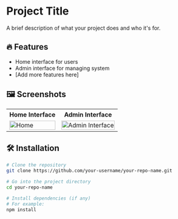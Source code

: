 # Project Title

A brief description of what your project does and who it's for.

## 🔥 Features

- Home interface for users
- Admin interface for managing system
- [Add more features here]



<h2>🖼️ Screenshots</h2>

<table>
  <tr>
    <th>Home Interface</th>
    <th>Admin Interface</th>
  </tr>
  <tr>
    <td valign="top">
      <img src="https://github.com/user-attachments/assets/9a0e2cd6-f78b-42cb-9524-5e0696f101e5" alt="Home" width="100%" />
    </td>
    <td valign="top">
      <img src="https://github.com/user-attachments/assets/89b5a479-7ba7-454d-8d8b-6158ff0e0981" alt="Admin Interface" width="100%" />
    </td>
  </tr>
</table>

## 🛠️ Installation

```bash
# Clone the repository
git clone https://github.com/your-username/your-repo-name.git

# Go into the project directory
cd your-repo-name

# Install dependencies (if any)
# For example:
npm install
